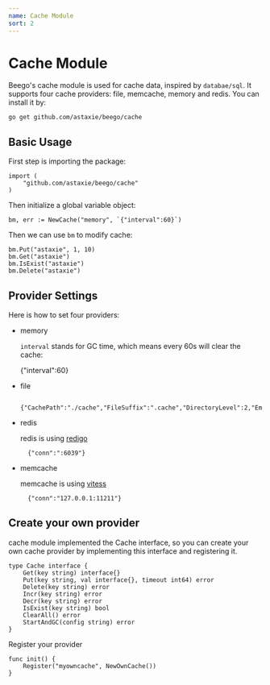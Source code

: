 ```yaml
---
name: Cache Module
sort: 2
---
```


# Cache Module

Beego's cache module is used for cache data, inspired by `databae/sql`.  It supports four cache providers: file, memcache, memory and redis. You can install it by:

	go get github.com/astaxie/beego/cache
	
## Basic Usage

First step is importing the package:

	import (
		"github.com/astaxie/beego/cache"
	)

Then initialize a global variable object:

	bm, err := NewCache("memory", `{"interval":60}`)

Then we can use `bm` to modify cache:

	bm.Put("astaxie", 1, 10)
	bm.Get("astaxie")
	bm.IsExist("astaxie")
	bm.Delete("astaxie")

## Provider Settings

Here is how to set four providers:

- memory

  `interval` stands for GC time, which means every 60s will clear the cache:
	
  {"interval":60}													

- file

	
		{"CachePath":"./cache","FileSuffix":".cache","DirectoryLevel":2,"EmbedExpiry":120}
		
- redis

	redis is using [redigo](http://github.com/garyburd/redigo/redis)
	
		{"conn":":6039"}
		
- memcache

  memcache is using [vitess](http://code.google.com/p/vitess/go/memcache)
	
		{"conn":"127.0.0.1:11211"}	
		
## Create your own provider

cache module implemented the Cache interface, so you can create your own cache provider by implementing this interface and registering it.

	type Cache interface {
		Get(key string) interface{}
		Put(key string, val interface{}, timeout int64) error
		Delete(key string) error
		Incr(key string) error
		Decr(key string) error
		IsExist(key string) bool
		ClearAll() error
		StartAndGC(config string) error
	}		

Register your provider

	func init() {
		Register("myowncache", NewOwnCache())
	}
		
